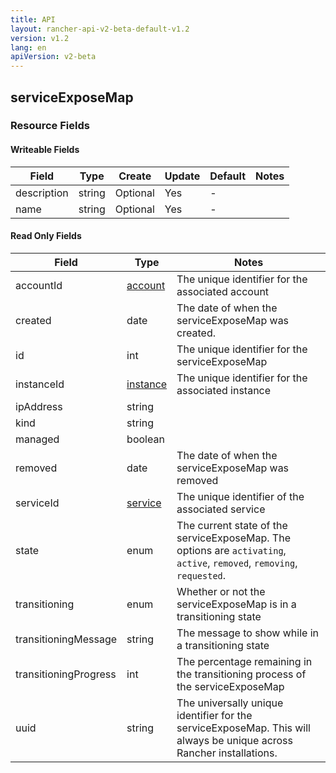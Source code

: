 ```yaml
---
title: API
layout: rancher-api-v2-beta-default-v1.2
version: v1.2
lang: en
apiVersion: v2-beta
---
```


## serviceExposeMap



### Resource Fields

#### Writeable Fields

Field | Type | Create | Update | Default | Notes
---|---|---|---|---|---
description | string | Optional | Yes | - | 
name | string | Optional | Yes | - | 


#### Read Only Fields

Field | Type   | Notes
---|---|---
accountId | [account]({{site.baseurl}}/rancher/{{page.version}}/{{page.lang}}/api/{{page.apiVersion}}/api-resources/account/)  | The unique identifier for the associated account
created | date  | The date of when the serviceExposeMap was created.
id | int  | The unique identifier for the serviceExposeMap
instanceId | [instance]({{site.baseurl}}/rancher/{{page.version}}/{{page.lang}}/api/{{page.apiVersion}}/api-resources/instance/)  | The unique identifier for the associated instance
ipAddress | string  | 
kind | string  | 
managed | boolean  | 
removed | date  | The date of when the serviceExposeMap was removed
serviceId | [service]({{site.baseurl}}/rancher/{{page.version}}/{{page.lang}}/api/{{page.apiVersion}}/api-resources/service/)  | The unique identifier of the associated service
state | enum  | The current state of the serviceExposeMap. The options are `activating`, `active`, `removed`, `removing`, `requested`.
transitioning | enum  | Whether or not the serviceExposeMap is in a transitioning state
transitioningMessage | string  | The message to show while in a transitioning state
transitioningProgress | int  | The percentage remaining in the transitioning process of the serviceExposeMap
uuid | string  | The universally unique identifier for the serviceExposeMap. This will always be unique across Rancher installations.


<br>
